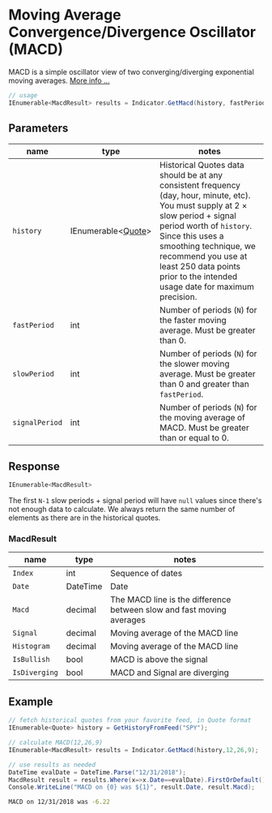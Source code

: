 ﻿# Moving Average Convergence/Divergence Oscillator (MACD)

MACD is a simple oscillator view of two converging/diverging exponential moving averages.
[More info ...](https://school.stockcharts.com/doku.php?id=technical_indicators:moving_average_convergence_divergence_macd)

```csharp
// usage
IEnumerable<MacdResult> results = Indicator.GetMacd(history, fastPeriod, slowPeriod, signalPeriod);  
```

## Parameters

| name | type | notes
| -- |-- |--
| `history` | IEnumerable\<[Quote](/GUIDE.md#Quote)\> | Historical Quotes data should be at any consistent frequency (day, hour, minute, etc).  You must supply at 2 × slow period + signal period worth of `history`.  Since this uses a smoothing technique, we recommend you use at least 250 data points prior to the intended usage date for maximum precision.
| `fastPeriod` | int | Number of periods (`N`) for the faster moving average.  Must be greater than 0.
| `slowPeriod` | int | Number of periods (`N`) for the slower moving average.  Must be greater than 0 and greater than `fastPeriod`.
| `signalPeriod` | int | Number of periods (`N`) for the moving average of MACD.  Must be greater than or equal to 0.

## Response

```csharp
IEnumerable<MacdResult>
```

The first `N-1` slow periods + signal period will have `null` values since there's not enough data to calculate.  We always return the same number of elements as there are in the historical quotes.

### MacdResult

| name | type | notes
| -- |-- |--
| `Index` | int | Sequence of dates
| `Date` | DateTime | Date
| `Macd` | decimal | The MACD line is the difference between slow and fast moving averages
| `Signal` | decimal | Moving average of the MACD line
| `Histogram` | decimal | Moving average of the MACD line
| `IsBullish` | bool | MACD is above the signal
| `IsDiverging` | bool | MACD and Signal are diverging

## Example

```csharp
// fetch historical quotes from your favorite feed, in Quote format
IEnumerable<Quote> history = GetHistoryFromFeed("SPY");

// calculate MACD(12,26,9)
IEnumerable<MacdResult> results = Indicator.GetMacd(history,12,26,9);

// use results as needed
DateTime evalDate = DateTime.Parse("12/31/2018");
MacdResult result = results.Where(x=>x.Date==evalDate).FirstOrDefault();
Console.WriteLine("MACD on {0} was ${1}", result.Date, result.Macd);
```

```bash
MACD on 12/31/2018 was -6.22
```
